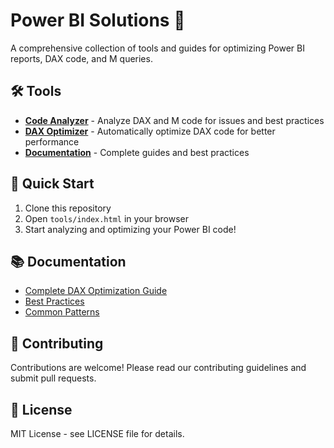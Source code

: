 # Power BI Solutions 🚀

A comprehensive collection of tools and guides for optimizing Power BI reports, DAX code, and M queries.

## 🛠️ Tools

- **[Code Analyzer](tools/code-analyzer.html)** - Analyze DAX and M code for issues and best practices
- **[DAX Optimizer](tools/dax-optimizer.html)** - Automatically optimize DAX code for better performance
- **[Documentation](documentation/)** - Complete guides and best practices

## 🚀 Quick Start

1. Clone this repository
2. Open `tools/index.html` in your browser
3. Start analyzing and optimizing your Power BI code!

## 📚 Documentation

- [Complete DAX Optimization Guide](documentation/dax-optimization.md)
- [Best Practices](documentation/best-practices.md)
- [Common Patterns](documentation/patterns.md)

## 🤝 Contributing

Contributions are welcome! Please read our contributing guidelines and submit pull requests.

## 📄 License

MIT License - see LICENSE file for details.

